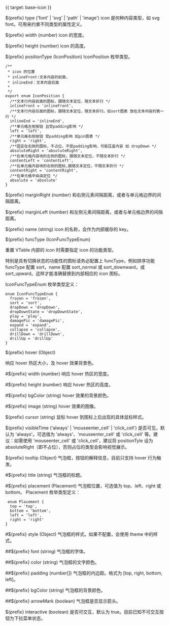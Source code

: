 {{ target: base-icon }}

${prefix} type ('font' | 'svg' | 'path' | 'image')
icon 是何种内容类型，如 svg font。可用来约束不同类型的属性定义。

${prefix} width (number)
icon 的宽度。

${prefix} height (number)
icon 的高度。

${prefix} positionType (IconPosition)
IconPosition 枚举类型。

```
/**
 * icon 的位置
 * inlineFront:文本内容的前面，
 * inlineEnd：文本内容后面
 *
 */
export enum IconPosition {
  /**文本行内容前面的图标，跟随文本定位，随文本折行 */
  inlineFront = 'inlineFront',
  /**文本行内容后面的图标，跟随文本定位，随文本折行。如sort图表 放在文本内容的第一行 */
  inlineEnd = 'inlineEnd',
  /**单元格左侧按钮 且受padding影响 */
  left = 'left',
  /**单元格右侧按钮 受padding影响 如pin图表 */
  right = 'right',
  /**固定在右侧的图标，不占位，不受padding影响，可能压盖内容 如 dropDown */
  absoluteRight = 'absoluteRight',
  /**在单元格内容块的左侧的图标，跟随文本定位，不随文本折行 */
  contentLeft = 'contentLeft',
  /**在单元格内容块的右侧的图标,跟随文本定位，不随文本折行 */
  contentRight = 'contentRight',
  /**在单元格中自由定位 */
  absolute = 'absolute'
}
```

${prefix} marginRight (number)
和右侧元素间隔距离，或者与单元格边界的间隔距离。

${prefix} marginLeft (number)
和左侧元素间隔距离，或者与单元格边界的间隔距离。

${prefix} name (string)
icon 的名称，会作为内部缓存的 key。

${prefix} funcType (IconFuncTypeEnum)

重置 VTable 内部的 icon 时需要指定 icon 的功能类型。

特别是具有切换状态的功能性的图标请务必配置上 funcType，例如排序功能 funcType 配置 sort，name 配置 sort_normal 或 sort_downward，或 sort_upward。这样才能准确替换到内部相应的 icon 图标。

IconFuncTypeEnum 枚举类型定义：

```
enum IconFuncTypeEnum {
  frozen = 'frozen',
  sort = 'sort',
  dropDown = 'dropDown',
  dropDownState = 'dropDownState',
  play = 'play',
  damagePic = 'damagePic',
  expand = 'expand',
  collapse = 'collapse',
  drillDown = 'drillDown',
  drillUp = 'drillUp'
}
```

${prefix} hover (Object)

响应 hover 热区大小，及 hover 效果背景色。

#${prefix} width (number)
响应 hover 热区的宽度。

#${prefix} height (number)
响应 hover 热区的高度。

#${prefix} bgColor (string)
hover 效果的背景颜色。

#${prefix} image (string)
hover 效果的图像。

${prefix} cursor (string)
鼠标 hover 到图标上后出现的具体鼠标样式。

${prefix} visibleTime ('always' | 'mouseenter_cell' | 'click_cell')
是否可见，默认为 'always'。可选值为 'always'、'mouseenter_cell' 或 'click_cell' 等。建议：如需使用 'mouseenter_cell' 或 'click_cell'，建议将 positionTyle 设为 absoluteRight（即不占位），否则占位的类型会影响视觉展示。

${prefix} tooltip (Object)
气泡框，按钮的解释信息，目前只支持 hover 行为触发。

#${prefix} title (string)
气泡框的标题。

#${prefix} placement (Placement)
气泡框位置，可选值为 top、left、right 或 bottom。
Placement 枚举类型定义：

```
 enum Placement {
  top = 'top',
  bottom = 'bottom',
  left = 'left',
  right = 'right'
}
```

#${prefix} style (Object)
气泡框的样式。如果不配置，会使用 theme 中的样式。

##${prefix} font (string)
气泡框的字体。

##${prefix} color (string)
气泡框的文字颜色。

##${prefix} padding (number[])
气泡框的内边距。格式为 [top, right, bottom, left]。

##${prefix} bgColor (string)
气泡框的背景颜色。

##${prefix} arrowMark (boolean)
气泡框是否显示箭头。

${prefix} interactive (boolean)
是否可交互，默认为 true。目前已知不可交互按钮为下拉菜单状态。
